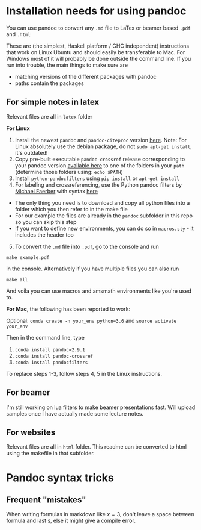# Installation needs for using pandoc

You can use pandoc to convert any `.md` file to LaTex or beamer based `.pdf` and `.html`

These are (the simplest, Haskell platform / GHC independent) instructions that work on Linux Ubuntu and should easily be transferable to Mac. For Windows most of it will probably be done outside the command line. If you run into trouble, the main things to make sure are

- matching versions of the different packages with pandoc
- paths contain the packages

## For simple notes in latex

Relevant files are all in `latex` folder

**For Linux**

1. Install the newest `pandoc` and `pandoc-citeproc` version  [here](https://pandoc.org/installing.html#linux). Note: For Linux absolutely use the debian package, do not `sudo apt-get install`, it's outdated!
2. Copy pre-built executable `pandoc-crossref` release corresponding to your pandoc version [available here](https://github.com/lierdakil/pandoc-crossref/releases) to one of the folders in your `path` (determine those folders using: `echo $PATH`)
3. Install `python-pandocfilters` using `pip install` or `apt-get install` 
4. For labeling and crossreferencing, use the Python pandoc filters by [Michael Faerber](https://github.com/01mf02/pandocfilters)
with syntax [here](http://gedenkt.at/blog/scientific-pandoc/)  
  - The only thing you need is to download and copy all python files into a folder which you then refer to in the make file
  - For our example the files are already in the `pandoc` subfolder in this repo so you can skip this step
  - If you want to define new environments, you can do so in `macros.sty` - it includes the header too
5. To convert the `.md` file into `.pdf`, go to the console and run
```
make example.pdf
```
in the console. Alternatively if you have multiple files you can also run  
```
make all
```

And voila you can use macros and amsmath environments like you're used to. 

**For Mac**, the following has been reported to work: 

Optional: `conda create -n your_env python=3.6` and `source activate your_env`

Then in the command line, type

1. `conda install pandoc=2.9.1`
2. `conda install pandoc-crossref`
3. `conda install pandocfilters`

To replace steps 1-3, follow steps 4, 5 in the Linux instructions.

## For beamer

I'm still working on lua filters to make beamer presentations fast. Will upload samples once I have actually made some lecture notes.

## For websites

Relevant files are all in `html` folder.
This readme can be converted to html using the makefile in that subfolder.  

# Pandoc syntax tricks

## Frequent "mistakes"

When writing formulas in markdown like $x=3$, don't leave a space between formula and last `$`, else it might give a compile error.
